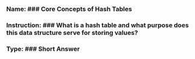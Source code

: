 ### Name: ### Core Concepts of Hash Tables

### Instruction: ### What is a hash table and what purpose does this data structure serve for storing values?

### Type: ### Short Answer
